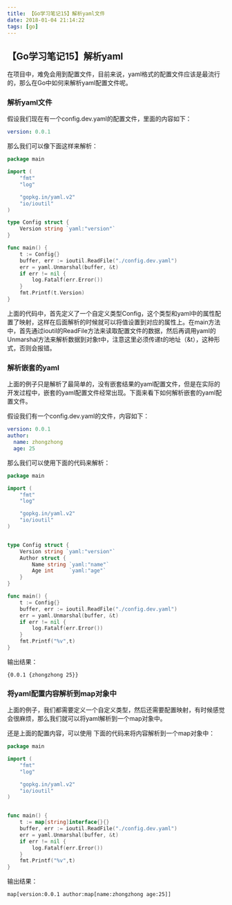 ```yaml
---
title: 【Go学习笔记15】解析yaml文件
date: 2018-01-04 21:14:22
tags: [go]
---
```

## 【Go学习笔记15】解析yaml

在项目中，难免会用到配置文件，目前来说，yaml格式的配置文件应该是最流行的，那么在Go中如何来解析yaml配置文件呢。

<!-- more -->

### 解析yaml文件

假设我们现在有一个config.dev.yaml的配置文件，里面的内容如下：
```yaml
version: 0.0.1
```

那么我们可以像下面这样来解析：
```go
package main

import (
	"fmt"
	"log"

	"gopkg.in/yaml.v2"
	"io/ioutil"
)

type Config struct {
	Version string `yaml:"version"`
}

func main() {
	t := Config{}
	buffer, err := ioutil.ReadFile("./config.dev.yaml")
	err = yaml.Unmarshal(buffer, &t)
	if err != nil {
		log.Fatalf(err.Error())
	}
	fmt.Printf(t.Version)
}
```

上面的代码中，首先定义了一个自定义类型Config，这个类型和yaml中的属性配置了映射，这样在后面解析的时候就可以将值设置到对应的属性上。在main方法中，首先通过ioutil的ReadFile方法来读取配置文件的数据，然后再调用yaml的Unmarshal方法来解析数据到对象t中，注意这里必须传递t的地址（&t），这种形式，否则会报错。


### 解析嵌套的yaml

上面的例子只是解析了最简单的，没有嵌套结果的yaml配置文件，但是在实际的开发过程中，嵌套的yaml配置文件经常出现。下面来看下如何解析嵌套的yaml配置文件。

假设我们有一个config.dev.yaml的文件，内容如下：
```yaml
version: 0.0.1
author:
  name: zhongzhong
  age: 25
```

那么我们可以使用下面的代码来解析：

```go
package main

import (
	"fmt"
	"log"

	"gopkg.in/yaml.v2"
	"io/ioutil"
)


type Config struct {
	Version string `yaml:"version"`
	Author struct {
		Name string `yaml:"name"`
		Age int 	`yaml:"age"`
	}
}

func main() {
	t := Config{}
	buffer, err := ioutil.ReadFile("./config.dev.yaml")
	err = yaml.Unmarshal(buffer, &t)
	if err != nil {
		log.Fatalf(err.Error())
	}
	fmt.Printf("%v",t)
}
```

输出结果：
```
{0.0.1 {zhongzhong 25}}
```

### 将yaml配置内容解析到map对象中

上面的例子，我们都需要定义一个自定义类型，然后还需要配置映射，有时候感觉会很麻烦，那么我们就可以将yaml解析到一个map对象中。

还是上面的配置内容，可以使用 下面的代码来将内容解析到一个map对象中：

```go
package main

import (
	"fmt"
	"log"

	"gopkg.in/yaml.v2"
	"io/ioutil"
)


func main() {
	t := map[string]interface{}{}
	buffer, err := ioutil.ReadFile("./config.dev.yaml")
	err = yaml.Unmarshal(buffer, &t)
	if err != nil {
		log.Fatalf(err.Error())
	}
	fmt.Printf("%v",t)
}
```

输出结果：
```
map[version:0.0.1 author:map[name:zhongzhong age:25]]
```

